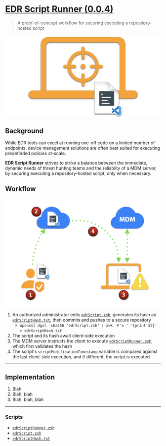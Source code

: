 # [EDR Script Runner (0.0.4)](https://snelson.us/)

> A proof-of-concept workflow for securing executing a repository-hosted script

[<img alt="EDR Script Runner" src="images/edrScriptRunner_Hero.png" width="600" />](https://snelson.us/)

## Background

While EDR tools can excel at running one-off code on a limited number of endpoints, device management solutions are often best suited for executing predefinded policies at-scale.

**EDR Script Runner** strives to strike a balance between the immediate, dynamic needs of threat hunting teams and the reliabiity of a MDM server, by securing executing a repository-hosted script, only when necessary.

## Workflow

[<img alt="EDR Script Runner" src="images/edrScriptRunner_Flowchart.png" width="600" />](https://snelson.us/)

1. An authorized administrator edits [`edrScript.zsh`](edrScript.zsh), generates its hash as [`edrScriptHash.txt`](edrScriptHash.txt), then commits and pushes to a secure repository
    - `openssl dgst -sha256 "edrScript.zsh" | awk -F'= ' '{print $2}' > edrScriptHash.txt`
1. The script and its hash await client-side execution
1. The MDM server instructs the client to execute [`edrScriptRunner.zsh`](edrScriptRunner.zsh), which first validates the hash
1. The script's `scriptModificationTimestamp` variable is compared against the last client-side execution, and if different, the script is executed

---

## Implementation

1. Blah
1. Blah, blah
1. Blah, blah, blah

---

### Scripts
- [`edrScriptRunner.zsh`](edrScriptRunner.zsh)
- [`edrScript.zsh`](edrScript.zsh)
- [`edrScriptHash.txt`](edrScriptHash.txt)